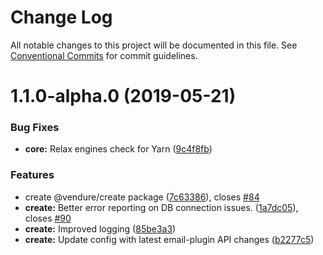 # Change Log

All notable changes to this project will be documented in this file.
See [Conventional Commits](https://conventionalcommits.org) for commit guidelines.

# 1.1.0-alpha.0 (2019-05-21)


### Bug Fixes

* **core:** Relax engines check for Yarn ([9c4f8fb](https://github.com/vendure-ecommerce/vendure/commit/9c4f8fb))


### Features

* create @vendure/create package ([7c63386](https://github.com/vendure-ecommerce/vendure/commit/7c63386)), closes [#84](https://github.com/vendure-ecommerce/vendure/issues/84)
* **create:** Better error reporting on DB connection issues. ([1a7dc05](https://github.com/vendure-ecommerce/vendure/commit/1a7dc05)), closes [#90](https://github.com/vendure-ecommerce/vendure/issues/90)
* **create:** Improved logging ([85be3a3](https://github.com/vendure-ecommerce/vendure/commit/85be3a3))
* **create:** Update config with latest email-plugin API changes ([b2277c5](https://github.com/vendure-ecommerce/vendure/commit/b2277c5))

